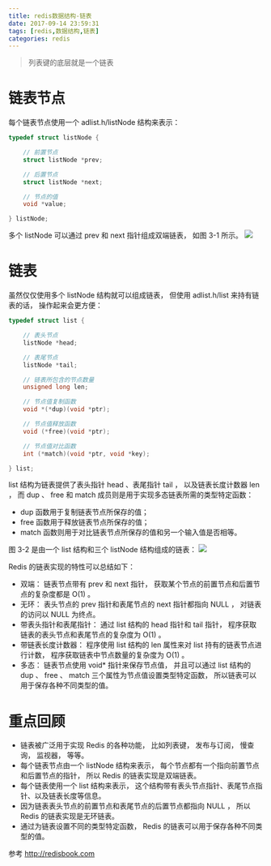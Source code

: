 ```yaml
---
title: redis数据结构-链表
date: 2017-09-14 23:59:31
tags: [redis,数据结构,链表]
categories: redis
---
```

> 列表键的底层就是一个链表

# 链表节点
每个链表节点使用一个 adlist.h/listNode 结构来表示：
````c
typedef struct listNode {

    // 前置节点
    struct listNode *prev;

    // 后置节点
    struct listNode *next;

    // 节点的值
    void *value;

} listNode;
````
多个 listNode 可以通过 prev 和 next 指针组成双端链表， 如图 3-1 所示。
[![](http://idiotsky.me/images/redis-linkedlist-1.png)](http://idiotsky.me/images/redis-linkedlist-1.png)
<!-- more -->
# 链表
虽然仅仅使用多个 listNode 结构就可以组成链表， 但使用 adlist.h/list 来持有链表的话， 操作起来会更方便：
````c
typedef struct list {

    // 表头节点
    listNode *head;

    // 表尾节点
    listNode *tail;

    // 链表所包含的节点数量
    unsigned long len;

    // 节点值复制函数
    void *(*dup)(void *ptr);

    // 节点值释放函数
    void (*free)(void *ptr);

    // 节点值对比函数
    int (*match)(void *ptr, void *key);

} list;
````
list 结构为链表提供了表头指针 head 、表尾指针 tail ， 以及链表长度计数器 len ， 而 dup 、 free 和 match 成员则是用于实现多态链表所需的类型特定函数：
* dup 函数用于复制链表节点所保存的值；
* free 函数用于释放链表节点所保存的值；
* match 函数则用于对比链表节点所保存的值和另一个输入值是否相等。

图 3-2 是由一个 list 结构和三个 listNode 结构组成的链表：
[![](http://idiotsky.me/images/redis-linkedlist-2.png)](http://idiotsky.me/images/redis-linkedlist-2.png)

Redis 的链表实现的特性可以总结如下：
* 双端： 链表节点带有 prev 和 next 指针， 获取某个节点的前置节点和后置节点的复杂度都是 O(1) 。
* 无环： 表头节点的 prev 指针和表尾节点的 next 指针都指向 NULL ， 对链表的访问以 NULL 为终点。
* 带表头指针和表尾指针： 通过 list 结构的 head 指针和 tail 指针， 程序获取链表的表头节点和表尾节点的复杂度为 O(1) 。
* 带链表长度计数器： 程序使用 list 结构的 len 属性来对 list 持有的链表节点进行计数， 程序获取链表中节点数量的复杂度为 O(1) 。
* 多态： 链表节点使用 void* 指针来保存节点值， 并且可以通过 list 结构的 dup 、 free 、 match 三个属性为节点值设置类型特定函数， 所以链表可以用于保存各种不同类型的值。

# 重点回顾
* 链表被广泛用于实现 Redis 的各种功能， 比如列表键， 发布与订阅， 慢查询， 监视器， 等等。
* 每个链表节点由一个 listNode 结构来表示， 每个节点都有一个指向前置节点和后置节点的指针， 所以 Redis 的链表实现是双端链表。
* 每个链表使用一个 list 结构来表示， 这个结构带有表头节点指针、表尾节点指针、以及链表长度等信息。
* 因为链表表头节点的前置节点和表尾节点的后置节点都指向 NULL ， 所以 Redis 的链表实现是无环链表。
* 通过为链表设置不同的类型特定函数， Redis 的链表可以用于保存各种不同类型的值。

参考 http://redisbook.com